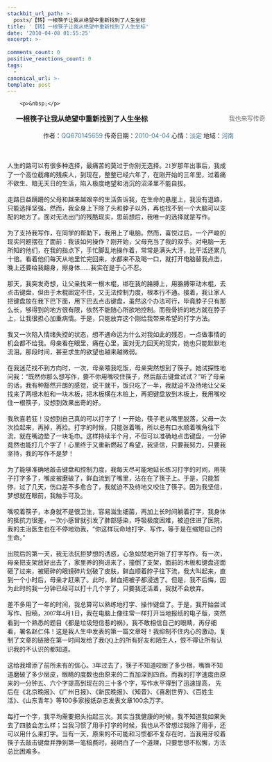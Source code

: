 ```yaml
---
stackbit_url_path: >-
  posts/【转】一根筷子让我从绝望中重新找到了人生坐标
title: '【转】一根筷子让我从绝望中重新找到了人生坐标'
date: '2010-04-08 01:55:25'
excerpt: >-
  
comments_count: 0
positive_reactions_count: 0
tags: 
  - 
canonical_url: >-
template: post
---
```


        <p>&nbsp;</p>
<div class="hd" style="margin-top: 0px; margin-right: auto; margin-bottom: 0px; margin-left: auto; padding-top: 0px; padding-right: 0px; padding-bottom: 0px; padding-left: 0px; width: 605px; height: 30px; background-image: url(http://mat1.gtimg.com/news/wscq2/xx1.gif); background-attachment: initial; background-origin: initial; background-clip: initial; background-color: initial; position: relative; background-position: 50% 100%; background-repeat: repeat no-repeat; ">
<h3 style="margin-top: 0px; margin-right: 0px; margin-bottom: 0px; margin-left: 0px; padding-top: 0px; padding-right: 0px; padding-bottom: 0px; padding-left: 0px; font-size: 16px; font-weight: 700; position: absolute; top: 1px; left: 20px; display: inline; ">一根筷子让我从绝望中重新找到了人生坐标</h3>
<span class="write" style="margin-top: 0px; margin-right: 0px; margin-bottom: 0px; margin-left: 0px; padding-top: 5px; padding-right: 0px; padding-bottom: 0px; padding-left: 35px; width: 84px; height: 19px; background-image: url(http://mat1.gtimg.com/news/wscq2/cq_pic7_03.gif); background-attachment: initial; background-origin: initial; background-clip: initial; background-color: initial; position: absolute; right: 10px; top: -3px; color: rgb(112, 112, 112); background-position: initial initial; background-repeat: no-repeat no-repeat; "><a target="_blank" style="text-decoration: none; color: rgb(112, 112, 112); " href="http://act3.news.qq.com/3878/join.do">我也来写传奇</a></span></div>
<div class="infor" style="margin-top: 0px; margin-right: auto; margin-bottom: 0px; margin-left: auto; padding-top: 12px; padding-right: 0px; padding-bottom: 0px; padding-left: 0px; width: 605px; height: 24px; text-align: center; font-size: 14px; background-image: url(http://mat1.gtimg.com/news/wscq2/xx1.gif); background-attachment: initial; background-origin: initial; background-clip: initial; background-color: initial; background-position: 50% 100%; background-repeat: repeat no-repeat; ">作者：<span style="margin-top: 0px; margin-right: 0px; margin-bottom: 0px; margin-left: 0px; padding-top: 0px; padding-right: 0px; padding-bottom: 0px; padding-left: 0px; color: rgb(69, 117, 147); "><a title="QQ670145659" target="_blank" style="text-decoration: none; color: rgb(69, 117, 147); " href="http://act3.news.qq.com/3898/user/show-uid-670145659.html">QQ670145659</a></span>&nbsp;传奇日期：<span style="margin-top: 0px; margin-right: 0px; margin-bottom: 0px; margin-left: 0px; padding-top: 0px; padding-right: 0px; padding-bottom: 0px; padding-left: 0px; color: rgb(69, 117, 147); "><a target="_blank" style="text-decoration: none; color: rgb(69, 117, 147); " href="http://act3.news.qq.com/3898/work/list1-field1-20100404.html">2010-04-04</a></span>&nbsp;心情：<span style="margin-top: 0px; margin-right: 0px; margin-bottom: 0px; margin-left: 0px; padding-top: 0px; padding-right: 0px; padding-bottom: 0px; padding-left: 0px; color: rgb(69, 117, 147); ">淡定</span>&nbsp;地域：<span style="margin-top: 0px; margin-right: 0px; margin-bottom: 0px; margin-left: 0px; padding-top: 0px; padding-right: 0px; padding-bottom: 0px; padding-left: 0px; color: rgb(69, 117, 147); ">河南</span></div>
<p>&nbsp;</p>
<p><img align="left" alt="" src="http://www.zizhujy.com/blog/image.axd?picture=image_200.png"></p>
<p>人生的路可以有很多种选择，最痛苦的莫过于你别无选择。<font face="Times" style="line-height: 1.3em; ">21</font><wbr>岁那年出事后，我成了一个高位截瘫的残疾人，到现在，整整已经六年了，在刚开始的三年里，过着痛不欲生、暗无天日的生活，陷入极度绝望和消沉的沼泽里不能自拔。&nbsp;<br>
<br>
走路日益蹒跚的父母和越来越艰辛的生活告诉我，在生命的悬崖上，我没有退路，只能选择坚强。然而，我全身上下除了头和脖子以外，再也找不到一个大脑可以支配的地方了。面对无法出门的残酷现实，思前想后，我唯一的选择就是写作。&nbsp;<br>
<br>
为了支持我写作，在同学的帮助下，我用上了电脑。然而，喜悦过后，一个严峻的现实问题摆在了面前：我该如何操作？刚开始，父母充当了我的双手。对电脑一无所知的他们，在我的指点下，手忙脚乱地操作着，常常是满头大汗，比干活还累几十倍。看着他们每天从地里忙完回来，水都来不及喝一口，就打开电脑替我点击，晚上还要给我翻身，擦身体……我实在是于心不忍。&nbsp;<br>
<br>
那天，我突发奇想，让父亲找来一根木棍，绑在我的胳膊上，用胳膊带动木棍，去点击键盘，但由于木棍固定不住，又无法控制力度，根本行不通。接着，我让家人把键盘放在我下巴下面，用下巴去点击键盘，虽然这个办法可行，毕竟脖子只有那么长，够得到的地方很有限，依然不能随心所欲地控制。而我骨折的地方就在脖子上，让我很担心加重病情。于是，只能放弃这个刚给我带来希望的打字方法。&nbsp;<br>
<br>
我又一次陷入情绪失控的状态，想不通命运为什么对我如此的残忍，一点做事情的机会都不给我。母亲看在眼里，痛在心里，面对无力回天的现实，她也只能默默地流泪。那段时间，甚至求生的欲望也越来越微弱。&nbsp;<br>
<br>
在我迷茫找不到方向时，一次，母亲喂我吃饭，母亲突然想到了筷子。她试探性地问我：“既然你那么想写作，要不你用嘴咬住筷子，然后敲击键盘试试？”听了母亲的话，我有种豁然开朗的感觉，说干就干，饭只吃了一半，我就迫不及待地让父亲找来了两根木桩和一块木板，把木板横在木桩上，再把键盘放到木板上，我用嘴咬住一根筷子，没想到效果出奇的好。&nbsp;<br>
<br>
我欣喜若狂！没想到自己真的可以打字了！一开始，筷子老从嘴里脱落，父母一次次捡起来，再掉，再捡。打字的时候，只能张着嘴，所以总有口水顺着嘴角往下流，就在嘴边垫了一块毛巾。这样持续半个月，不但可以准确地点击键盘，一分钟竟然也能打几个字了！心里终于又重新燃起了希望，我坚信，只要我努力，只要我坚持，我的写作不是梦！&nbsp;<br>
<br>
为了能够准确地敲击键盘和控制力度，我每天尽可能地延长练习打字的时间，用筷子打字多了，嘴皮被磨破了，鲜血流到了嘴里，沾在在了筷子上。于是，只能暂停，过了几天，伤口差不多愈合了，我就迫不及待地又咬住了筷子。因为我坚信，梦想就在眼前，我触手可及。&nbsp;<br>
<br>
嘴咬着筷子，本身就不是很卫生，容易滋生细菌，再加上长时间躺着打字，我身体的抵抗力很差，一次小感冒就引发了肺部感染，呼吸极度困难，被迫住进了医院，我的主治医生也在不停地劝我，“你这样玩命地打字、写作，等于是在缩短自己的生命。”&nbsp;<br>
<br>
出院后的第一天，我无法抗拒梦想的诱惑，心急如焚地开始了打字写作。有一次，母亲把支架放好出去了，家里养的狗进来了，撞倒了支架，面前的木板和键盘迎面砸了过来，被砸碎的眼镜碎片划破了皮肤，鲜血顺着脖子往下流，我大叫起来，直到一个小时后，母亲才赶来了。此时，鲜血把被子都浸透了。但是，我不后悔，因为此时的我一分钟已经可以打十几个字了，只要我还活着，我就不会放弃。&nbsp;<br>
<br>
差不多用了一年的时间，我总算可以熟练地打字、操作键盘了。于是，我开始尝试写作、投稿，<font face="Times" style="line-height: 1.3em; ">2007</font><wbr>年<font face="Times" style="line-height: 1.3em; ">4</font><wbr>月<font face="Times" style="line-height: 1.3em; ">1</font><wbr>日，我在电脑上像往常一样打开当地报纸的电子版，突然看到一个熟悉的题目《都是垃圾短信惹的祸》，我不敢相信自己的眼睛，再仔细看，署名赵仁伟！这是我人生中发表的第一篇文章呀！我抑制不住内心的激动，复制了文章的链接在第一时间发给了我<font face="Times" style="line-height: 1.3em; ">QQ</font><wbr>上的所有好友和陌生人，恨不得让所有认识我的不认识的都知道。&nbsp;<br>
<br>
这给我增添了前所未有的信心。<font face="Times" style="line-height: 1.3em; ">3</font><wbr>年过去了，筷子不知道咬断了多少根，嘴唇不知道磨破了多少层皮，眼睛的度数也由原来的二百加深到四百。而我的打字速度由原来的一分钟五、六个字提高到现在的三十多个字，写作水平得到了迅速提高， 先后在《北京晚报》、《广州日报》、《新民晚报》、《知音》、《喜剧世界》、《百姓生活》、《山东青年》等100多家报纸杂志发表文章100余万字。&nbsp;<br>
<br>
每打一个字，我平均需要把头抬起三次。其实当我健康的时候，我不知道我如果失去了四肢会怎么样；当我习惯了用手打字的时候，我也从不曾想过我除了用手，还可以用什么来打字。当有一天，原来的不可能和习惯都不复存在时，当我用牙咬着筷子去敲击键盘并挣到第一笔稿费时，我明白了一个道理，只要思想不松懈，方法总比困难多。</p>
<p><img onload="ResizeImage(this,520)" src="http://www.zizhujy.com/blog/image.axd?picture=image_201.png" alt="" title=""></p>
<p>&nbsp;</p>
      